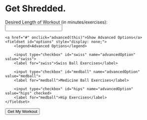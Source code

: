 # Get Shredded.
<form id="getNumber">
    <label for="numEx">Desired Length of Workout (in minutes/exercises):</label>
    <input type="number" name="numEx" id="numEx">
    <br>

    <a href="#" onclick="advanced(this)">Show Advanced Options</a>
    <fieldset id="options" style="display: none;">
        <legend>Advanced Options</legend>
        
        <input type="checkbox" id="swiss" name="advancedOption" value="swiss">
        <label for="swiss">Swiss Ball Exercises</label>        

        <input type="checkbox" id="medball" name="advancedOption" value="medball">
        <label for="medball">Medicine Ball Exercises</label>

        <input type="checkbox" id="hips" name="advancedOption" value="hips" checked>
        <label for="medball">Hip Exercises</label>
    </fieldset>
</form>
<button onclick="getWorkout()">Get My Workout</button>

<p id="topworkoutlabel"></p>
<div id="workoutList"></div>

<script>
    function getWorkout(){
        let number = document.getElementById("numEx").value;
        let swiss = (document.getElementById("swiss").checked == true);
        let medball = (document.getElementById("medball").checked == true);
        let hips = (document.getElementById("hips").checked == true);

        document.getElementById("topworkoutlabel").innerHTML = "You've selected " + number + " exercises:";
        document.getElementById("workoutList").innerHTML = "";
        let EXERCISES = [
        ["Elbow Plank"],
        ["Elbow Side Plank"],
        ["High Plank"],
        ["High Side Plank"],
        ["Back Plank"],
        ["High Plank with Arm Extensions"],
        ["Elbow Plank with Arm Extensions"],
        ["High Plank with Opposite Arm/Leg Extensions"],
        ["Elbow Plan with Opposite Arm/Leg Extensions"],
        ["Elbow Side Plank with Knee Drives"],
        ["High Side Plank with Knee Drives"],
        ["Elbow Side Plank with Top Leg Lifts"],
        ["High Side Plank with Top Leg Lifts"],
        ["Elbow Side Plank with Internal Rotation"],
        ["High Side Plank with Internal Rotation"],
        ["Pushups"],
        ["Wide Pushups"],
        ["Triangle Pushups"],
        ["Spiderman Pushups"],
        ["V Ups"],
        ["Russian Twists"],
        ["Toe Taps (Penguin Slides)"],
        ["Boats"],
        ["Accordions"],
        ["Supermans"],
        ["Leg Lifts"],
        ["Flutters"],
        ["Scissors"],
        ["Hip Extension Holds"],
        ["Hip Extension Leg Alternations"],
        ["Opposite Elbow to Knee Hold, other leg extended"],
        ["Mountain Climbers"],
        ["Swiss Ball Pikes", "swiss"],
        ["Swiss Ball Side Tucks", "swiss"],
        ["Swiss Ball Single Leg Drives", "swiss"],
        ["Swiss Ball Stir the Pot", "swiss"],
        ["Swiss Ball Glute Bridge Leg Extensions (shoulders on ball)", "swiss"],
        ["Swiss Ball Hip Extensions", "swiss"],
        ["Swiss Ball Rollouts", "swiss"],
        ["Medicine Ball Pushups", "medball"],
        ["Medicine Ball Russian Twists", "medball"],
        ["Medicine Ball Pushups", "medball"],
        ["Fire Hydrants", "hips"],
        ["Clockwise Fire Hydrants", "hips"],
        ["Counterclockwise Fire Hydrants", "hips"],
        ["Donkey Kicks", "hips"],
        ["Side Lying Hip Abbduction", "hips"],
        ["Side Lying Hip Adduction", "hips"],
        ["Bird Dogs", "hips"],
        ];

        if (number > EXERCISES.length) {
            number = EXERCISES.length;
            alert("You picked more exercises than we've got! We'll give you " + EXERCISES.length " exercises instead.");
        }
        for (var i = 0; i < number; i ++){
            var criteriaMet = false;
            let index = 0;
            while (!(criteriaMet)) {
                index = Math.floor(Math.random()*EXERCISES.length);
                if (swiss) {
                    if (!(EXERCISES[index].indexOf("swiss") > -1)) {
                        index = Math.floor(Math.random()*EXERCISES.length);
                        continue;
                    }
                }
                if (medball) {
                    if (!(EXERCISES[index].indexOf("medball") > -1)) {
                        index = Math.floor(Math.random()*EXERCISES.length);
                        continue;
                    }
                }
                if (hips) {
                    if (!(EXERCISES[index].indexOf("hips") > -1)) {
                        index = Math.floor(Math.random()*EXERCISES.length);
                        continue;
                    }
                }
                criteriaMet = true;
            }

            document.getElementById("workoutList").innerHTML = document.getElementById("workoutList").innerHTML + String((i+1)) + ". " + EXERCISES.splice(index, 1)[0] + "<br>";
        }

    }

    function advanced(obj) {
        var content = document.getElementById("options");

        if (content.style.display == "none") {
            content.style.display = "";
            obj.innerHTML = "Hide Advanced Options";
        } else {
            content.style.display = "none";
            obj.innerHTML = "Show Advanced Options";
        }
    }
</script>

